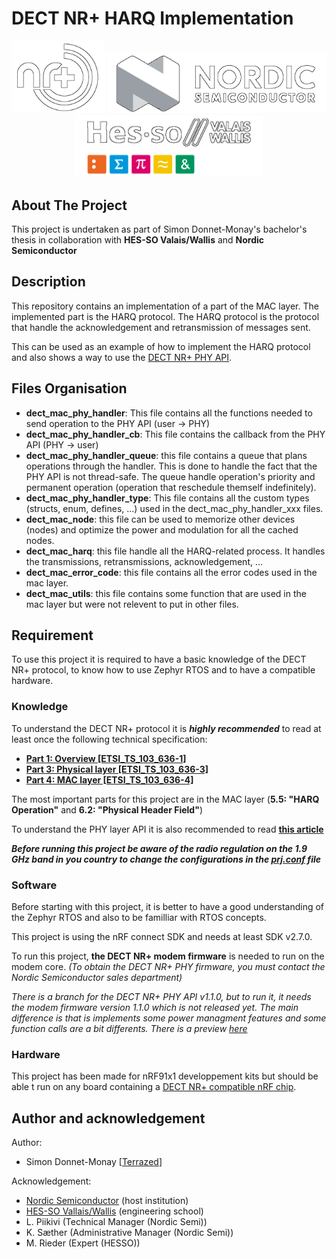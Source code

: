 # DECT NR+ HARQ Implementation

<p align="center">
  <img src="./assets/dect_nr_logo.png" width="150" title="DECT NR+">
  <img src="./assets/nordic_semi_logo.png" width="350" title="Nordic Semiconductor">
  <img src="./assets/hesso_valais_logo.png" width="300" title="HES-SO Valais/Wallis">
</p>

## About The Project
This project is undertaken as part of Simon Donnet-Monay's bachelor's thesis in collaboration with **HES-SO Valais/Wallis** and **Nordic Semiconductor** 

## Description
This repository contains an implementation of a part of the MAC layer. The implemented part is the HARQ protocol. The HARQ protocol is the protocol that handle the acknowledgement and retransmission of messages sent. 

This can be used as an example of how to implement the HARQ protocol and also shows a way to use the [DECT NR+ PHY API](https://docs.nordicsemi.com/bundle/ncs-latest/page/nrfxlib/nrf_modem/doc/api.html#dect_nr_phy_api).


## Files Organisation
- **dect_mac_phy_handler**: This file contains all the functions needed to send operation to the PHY API (user → PHY)
- **dect_mac_phy_handler_cb**: This file contains the callback from the PHY API (PHY → user)
- **dect_mac_phy_handler_queue**: this file contains a queue that plans operations through the handler. This is done to handle the fact that the PHY API is not thread-safe. The queue handle operation's priority and permanent operation (operation that reschedule themself indefinitely).
- **dect_mac_phy_handler_type**: This file contains all the custom types (structs, enum, defines, ...) used in the dect_mac_phy_handler_xxx files.
- **dect_mac_node**: this file can be used to memorize other devices (nodes) and optimize the power and modulation for all the cached nodes.
- **dect_mac_harq**: this file handle all the HARQ-related process. It handles the transmissions, retransmissions, acknowledgement, ...
- **dect_mac_error_code**: this file contains all the error codes used in the mac layer.
- **dect_mac_utils**: this file contains some function that are used in the mac layer but were not relevent to put in other files.

## Requirement
To use this project it is required to have a basic knowledge of the DECT NR+ protocol, to know how to use Zephyr RTOS and to have a compatible hardware.

### Knowledge
To understand the DECT NR+ protocol it is ***highly recommended*** to read at least once the following technical specification: 
- **[Part 1: Overview [ETSI_TS_103_636-1]](./doc/dect-nr-plus-specifications/etsi_ts_103_636-1_v1.5.1.pdf)**
- **[Part 3: Physical layer [ETSI_TS_103_636-3]](./doc/dect-nr-plus-specifications/etsi_ts_103_636-3_v1.5.1.pdf)**
- **[Part 4: MAC layer [ETSI_TS_103_636-4]](./doc/dect-nr-plus-specifications/etsi_ts_103_636-4_v1.5.1.pdf)**

The most important parts for this project are in the MAC layer (**5.5: "HARQ Operation"** and **6.2: "Physical Header Field"**)

To understand the PHY layer API it is also recommended to read **[this article](https://docs.nordicsemi.com/bundle/ncs-latest/page/nrfxlib/nrf_modem/doc/dectphy.html)**

***Before running this project be aware of the radio regulation on the 1.9 GHz band in you country to change the configurations in the [prj.conf](./prj.conf) file***

### Software

Before starting with this project, it is better to have a good understanding of the Zephyr RTOS and also to be familliar with RTOS concepts.

This project is using the nRF connect SDK and needs at least SDK v2.7.0.

To run this project, **the DECT NR+ modem firmware** is needed to run on the modem core. _(To obtain the DECT NR+ PHY firmware, you must contact the Nordic Semiconductor sales department)_

_There is a branch for the DECT NR+ PHY API v1.1.0, but to run it, it needs the modem firmware version 1.1.0 which is not released yet. The main difference is that is implements some power managment features and some function calls are a bit differents. There is a preview [here](https://github.com/nrfconnect/sdk-nrf/pull/16142)_

### Hardware

This project has been made for nRF91x1 developpement kits but should be able t run on any board containing a [DECT NR+ compatible nRF chip](https://www.nordicsemi.com/Products/Wireless/DECT-NR/Products).

## Author and acknowledgement

Author:
- Simon Donnet-Monay [[Terrazed](https://github.com/Terrazed)]

Acknowledgement:
- [Nordic Semiconductor](https://www.nordicsemi.com/) (host institution)
- [HES-SO Vallais/Wallis](https://www.hevs.ch/) (engineering school)
- L. Piikivi (Technical Manager (Nordic Semi))
- K. Sæther (Administrative Manager (Nordic Semi))
- M. Rieder (Expert (HESSO))

